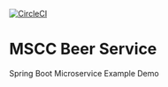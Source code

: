 [![CircleCI](https://circleci.com/gh/bsah790/mscc-beer-serice.svg?style=svg)](https://circleci.com/gh/bsah790/mscc-beer-serice)
# MSCC Beer Service

Spring Boot Microservice Example  Demo